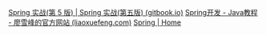 [Spring 实战(第 5 版) | Spring 实战(第五版) (gitbook.io)](https://potoyang.gitbook.io/spring-in-action-v5)
[Spring开发 - Java教程 - 廖雪峰的官方网站 (liaoxuefeng.com)](https://liaoxuefeng.com/books/java/spring/index.html)
[Spring | Home](https://spring.io/)